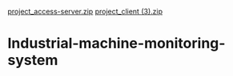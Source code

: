 [project_access-server.zip](https://github.com/Ranjith15121997/Industrial-machine-monitoring-system/files/11474018/project_access-server.zip)
[project_client (3).zip](https://github.com/Ranjith15121997/Industrial-machine-monitoring-system/files/11474023/project_client.3.zip)
# Industrial-machine-monitoring-system
